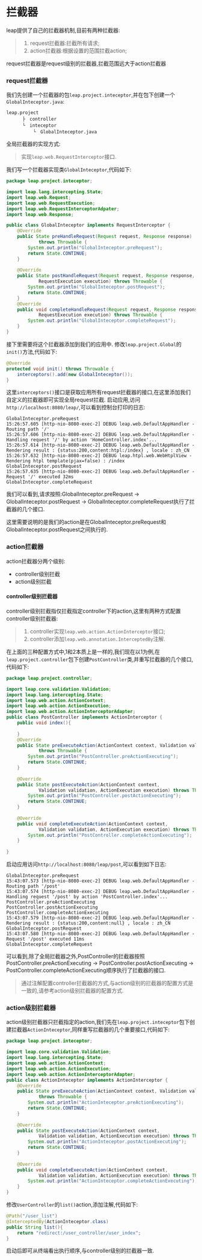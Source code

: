 # 拦截器

leap提供了自己的拦截器机制,目前有两种拦截器:

> 1. request拦截器:拦截所有请求;
> 2. action拦截器:根据设置的范围拦截action;
  
request拦截器是request级别的拦截器,拦截范围远大于action拦截器

### request拦截器

我们先创建一个拦截器的包`leap.project.inteceptor`,并在包下创建一个`GlobalInteceptor.java`:

```
leap.project
      ├　controller
      └　inteceptor
          └　GlobalInteceptor.java
```

全局拦截器的实现方式:

> 实现`leap.web.RequestInterceptor`接口.

我们写一个拦截器实现类`GlobalInteceptor`,代码如下:

```java
package leap.project.inteceptor;

import leap.lang.intercepting.State;
import leap.web.Request;
import leap.web.RequestExecution;
import leap.web.RequestInterceptorAdpater;
import leap.web.Response;

public class GlobalInteceptor implements RequestInterceptor {
	@Override
	public State preHandleRequest(Request request, Response response)
			throws Throwable {
		System.out.println("GlobalInteceptor.preRequest");
		return State.CONTINUE;
	}
	
	@Override
	public State postHandleRequest(Request request, Response response,
			RequestExecution execution) throws Throwable {
		System.out.println("GlobalInteceptor.postRequest");
		return State.CONTINUE;
	}
	@Override
	public void completeHandleRequest(Request request, Response response,
			RequestExecution execution) throws Throwable {
		System.out.println("GlobalInteceptor.completeRequest");
	}
}
```

接下里需要将这个拦截器添加到我们的应用中.
修改`leap.project.Global`的`init()`方法,代码如下:

```java
@Override
protected void init() throws Throwable {
	interceptors().add(new GlobalInteceptor());
}
```

这里`interceptors()`接口是获取应用所有request拦截器的接口,在这里添加我们自定义的拦截器即可实现全局request拦截.
启动应用,访问`http://localhost:8080/leap/`,可以看到控制台打印的日志:

```
GlobalInteceptor.preRequest
15:26:57.605 [http-nio-8080-exec-2] DEBUG leap.web.DefaultAppHandler - Routing path '/'
15:26:57.606 [http-nio-8080-exec-2] DEBUG leap.web.DefaultAppHandler - Handling request '/' by action 'HomeController.index'...
15:26:57.614 [http-nio-8080-exec-2] DEBUG leap.web.DefaultAppHandler - Rendering result : {status:200,content:htpl:/index} , locale : zh_CN
15:26:57.632 [http-nio-8080-exec-2] DEBUG leap.htpl.web.WebHtplView - Rendering htpl template(pjax=false) : /index
GlobalInteceptor.postRequest
15:26:57.635 [http-nio-8080-exec-2] DEBUG leap.web.DefaultAppHandler - Request '/' executed 32ms
GlobalInteceptor.completeRequest
```

我们可以看到,请求按照:GlobalInteceptor.preRequest → GlobalInteceptor.postRequest → GlobalInteceptor.completeRequest执行了拦截器的几个接口.

这里需要说明的是我们的action是在GlobalInteceptor.preRequest和GlobalInteceptor.postRequest之间执行的.

### action拦截器

action拦截器分两个级别:

* controller级别拦截
* action级别拦截

#### controller级别拦截器

controller级别拦截指仅拦截指定controller下的action,这里有两种方式配置controller级别拦截器:

> 1. controller实现`leap.web.action.ActionInterceptor`接口;
> 2. controller添加`leap.web.annotation.InterceptedBy`注解.

在上面的三种配置方式中,1和2本质上是一样的,我们现在以1为例,在`leap.project.controller`包下创建`PostController`类,并重写拦截器的几个接口,代码如下:

```java
package leap.project.controller;

import leap.core.validation.Validation;
import leap.lang.intercepting.State;
import leap.web.action.ActionContext;
import leap.web.action.ActionExecution;
import leap.web.action.ActionInterceptorAdapter;
public class PostController implements ActionInterceptor {
	public void index(){
		
	}
	@Override
	public State preExecuteAction(ActionContext context, Validation validation)
			throws Throwable {
		System.out.println("PostController.preActionExecuting");
		return State.CONTINUE;
	}
	
	@Override
	public State postExecuteAction(ActionContext context,
			Validation validation, ActionExecution execution) throws Throwable {
		System.out.println("PostController.postActionExecuting");
		return State.CONTINUE;
	}
	
	@Override
	public void completeExecuteAction(ActionContext context,
			Validation validation, ActionExecution execution) throws Throwable {
		System.out.println("PostController.completeActionExecuting");
	}
	
}
```

启动应用访问`http://localhost:8080/leap/post`,可以看到如下日志:

```
GlobalInteceptor.preRequest
15:43:07.573 [http-nio-8080-exec-2] DEBUG leap.web.DefaultAppHandler - Routing path '/post'
15:43:07.574 [http-nio-8080-exec-2] DEBUG leap.web.DefaultAppHandler - Handling request '/post' by action 'PostController.index'...
PostController.preActionExecuting
PostController.postActionExecuting
PostController.completeActionExecuting
15:43:07.579 [http-nio-8080-exec-2] DEBUG leap.web.DefaultAppHandler - Rendering result : {status:200,content:null} , locale : zh_CN
GlobalInteceptor.postRequest
15:43:07.580 [http-nio-8080-exec-2] DEBUG leap.web.DefaultAppHandler - Request '/post' executed 11ms
GlobalInteceptor.completeRequest
```

可以看到,除了全局拦截器之外,PostController的拦截器按照PostController.preActionExecuting → PostController.postActionExecuting → PostController.completeActionExecuting顺序执行了拦截器的接口.

> 通过注解配置controller拦截器的方式,与action级别的拦截器的配置方式是一致的,请参考action级别拦截器的配置方式.


### action级别拦截器

action级别拦截器只拦截指定的action,我们先在`leap.project.inteceptor`包下创建拦截器`ActionInteceptor`,同样重写拦截器的几个重要接口,代码如下:

```java
package leap.project.inteceptor;

import leap.core.validation.Validation;
import leap.lang.intercepting.State;
import leap.web.action.ActionContext;
import leap.web.action.ActionExecution;
import leap.web.action.ActionInterceptorAdapter;
public class ActionInteceptor implements ActionInterceptor {
	@Override
	public State preExecuteAction(ActionContext context, Validation validation)
			throws Throwable {
		System.out.println("ActionInteceptor.preActionExecuting");
		return State.CONTINUE;
	}
	
	@Override
	public State postExecuteAction(ActionContext context,
			Validation validation, ActionExecution execution) throws Throwable {
		System.out.println("ActionInteceptor.postActionExecuting");
		return State.CONTINUE;
	}
	
	@Override
	public void completeExecuteAction(ActionContext context,
			Validation validation, ActionExecution execution) throws Throwable {
		System.out.println("ActionInteceptor.completeActionExecuting");
	}
}
```

修改`UserController`的`list()`action,添加注解,代码如下:

```java
@Path("/user_list")
@InterceptedBy(ActionInteceptor.class)
public String list(){
    return "redirect:/user_controller/user_index";
}
```

启动后即可从终端看出执行顺序,与controller级别的拦截器一致.
